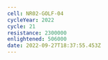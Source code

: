 ```yaml
---
cell: NR02-GOLF-04
cycleYear: 2022
cycle: 21
resistance: 2300000
enlightened: 506000
date: 2022-09-27T18:37:55.453Z
---
```

